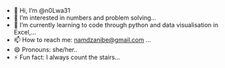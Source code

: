 - 👋 Hi, I’m @n0Lwa31
- 👀 I’m interested in numbers and problem solving...
- 🌱 I’m currently learning to code through python and data visualisation in Excel,...
- 📫 How to reach me: namdzanibe@gmail.com ...
- 😄 Pronouns: she/her..
- ⚡ Fun fact: I always count the stairs...

<!---
n0Lwa31/n0Lwa31 is a ✨ special ✨ repository because its `README.md` (this file) appears on your GitHub profile.
You can click the Preview link to take a look at your changes.
--->
